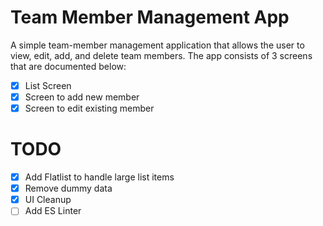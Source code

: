 # Team Member Management App

A simple team-member management application that allows the user to view, edit, add, and delete team members. The app consists of 3 screens that are documented below:

  - [x] List Screen
  - [x] Screen to add new member
  - [x] Screen to edit existing member

# TODO
  - [x] Add Flatlist to handle large list items
  - [x] Remove dummy data
  - [x] UI Cleanup
  - [ ] Add ES Linter